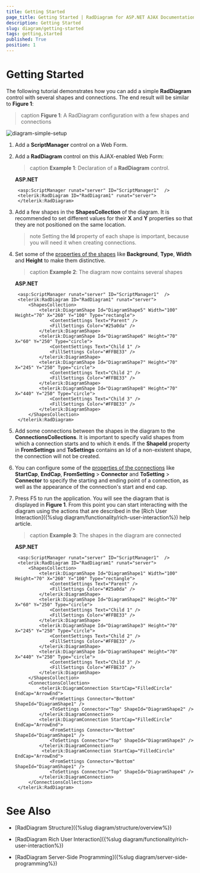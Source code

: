 ```yaml
---
title: Getting Started
page_title: Getting Started | RadDiagram for ASP.NET AJAX Documentation
description: Getting Started
slug: diagram/getting-started
tags: getting,started
published: True
position: 1
---
```


# Getting Started

The following tutorial demonstrates how you can add a simple **RadDiagram** control with several shapes and connections. The end result will be similar to **Figure 1**:

>caption **Figure 1**: A RadDiagram configuration with a few shapes and connections

![diagram-simple-setup](images/diagram-simple-setup.png)

1. Add a **ScriptManager** control on a Web Form.

1. Add a **RadDiagram** control on this AJAX-enabled Web Form: 
	
	>caption **Example 1**: Declaration of a **RadDiagram** control.

	**ASP.NET**

		<asp:ScriptManager runat="server" ID="ScriptManager1"  />
		<telerik:RadDiagram ID="RadDiagram1" runat="server">
		</telerik:RadDiagram>

1. Add a few shapes in the **ShapesCollection** of the diagram. It is recommended to set different values for their **X** and **Y** properties so that they are not positioned on the same location.

	>note Setting the **Id** property of each shape is important, because you will need it when creating connections.

1. Set some of the [properties of the shapes](https://www.telerik.com/help/aspnet-ajax/t_telerik_web_ui_diagramshape.html) like **Background**, **Type**, **Width** and **Height** to make them distinctive.

	>caption **Example 2**: The diagram now contains several shapes

	**ASP.NET**

		<asp:ScriptManager runat="server" ID="ScriptManager1"  />
		<telerik:RadDiagram ID="RadDiagram1" runat="server">
			<ShapesCollection>
				<telerik:DiagramShape Id="DiagramShape5" Width="100" Height="70" X="260" Y="100" Type="rectangle">
					<ContentSettings Text="Parent" />
					<FillSettings Color="#25a0da" />
				</telerik:DiagramShape>
				<telerik:DiagramShape Id="DiagramShape6" Height="70" X="60" Y="250" Type="circle">
					<ContentSettings Text="Child 1" />
					<FillSettings Color="#FFBE33" />
				</telerik:DiagramShape>
				<telerik:DiagramShape Id="DiagramShape7" Height="70" X="245" Y="250" Type="circle">
					<ContentSettings Text="Child 2" />
					<FillSettings Color="#FFBE33" />
				</telerik:DiagramShape>
				<telerik:DiagramShape Id="DiagramShape8" Height="70" X="440" Y="250" Type="circle">
					<ContentSettings Text="Child 3" />
					<FillSettings Color="#FFBE33" />
				</telerik:DiagramShape>
			</ShapesCollection>
		</telerik:RadDiagram>

1. Add some connections between the shapes in the diagram to the **ConnectionsCollections**. It is important to specify valid shapes from which a connection starts and to which it ends. If the **ShapeId** property in **FromSettings** and **ToSettings** contains an Id of a non-existent shape, the connection will not be created.

1. You can configure some of the [properties of the connections](https://www.telerik.com/help/aspnet-ajax/t_telerik_web_ui_diagramconnection.html) like **StartCap**, **EndCap**, **FromSetting** > **Connector** and **ToSetting** > **Connector** to specify the starting and ending point of a connection, as well as the appearance of the connection's start and end cap.

1. Press F5 to run the application. You will see the diagram that is displayed in **Figure 1**. From this point you can start interacting with the diagram using the actions that are described in the [Rich User Interaction]({%slug diagram/functionality/rich-user-interaction%}) help article.

	>caption **Example 3**: The shapes in the diagram are connected

	**ASP.NET**

		<asp:ScriptManager runat="server" ID="ScriptManager1"  />
		<telerik:RadDiagram ID="RadDiagram1" runat="server">
			<ShapesCollection>
				<telerik:DiagramShape Id="DiagramShape1" Width="100" Height="70" X="260" Y="100" Type="rectangle">
					<ContentSettings Text="Parent" />
					<FillSettings Color="#25a0da" />
				</telerik:DiagramShape>
				<telerik:DiagramShape Id="DiagramShape2" Height="70" X="60" Y="250" Type="circle">
					<ContentSettings Text="Child 1" />
					<FillSettings Color="#FFBE33" />
				</telerik:DiagramShape>
				<telerik:DiagramShape Id="DiagramShape3" Height="70" X="245" Y="250" Type="circle">
					<ContentSettings Text="Child 2" />
					<FillSettings Color="#FFBE33" />
				</telerik:DiagramShape>
				<telerik:DiagramShape Id="DiagramShape4" Height="70" X="440" Y="250" Type="circle">
					<ContentSettings Text="Child 3" />
					<FillSettings Color="#FFBE33" />
				</telerik:DiagramShape>
			</ShapesCollection>
			<ConnectionsCollection>
				<telerik:DiagramConnection StartCap="FilledCircle" EndCap="ArrowEnd">
					<FromSettings Connector="Bottom" ShapeId="DiagramShape1" />
					<ToSettings Connector="Top" ShapeId="DiagramShape2" />
				</telerik:DiagramConnection>
				<telerik:DiagramConnection StartCap="FilledCircle" EndCap="ArrowEnd">
					<FromSettings Connector="Bottom" ShapeId="DiagramShape1" />
					<ToSettings Connector="Top" ShapeId="DiagramShape3" />
				</telerik:DiagramConnection>
				 <telerik:DiagramConnection StartCap="FilledCircle" EndCap="ArrowEnd">
					<FromSettings Connector="Bottom" ShapeId="DiagramShape1" />
					<ToSettings Connector="Top" ShapeId="DiagramShape4" />
				</telerik:DiagramConnection>
			</ConnectionsCollection>
		</telerik:RadDiagram>

# See Also

 * [RadDiagram Structure]({%slug diagram/structure/overview%})

 * [RadDiagram Rich User Interaction]({%slug diagram/functionality/rich-user-interaction%})

 * [RadDiagram Server-Side Programming]({%slug diagram/server-side-programming%})

